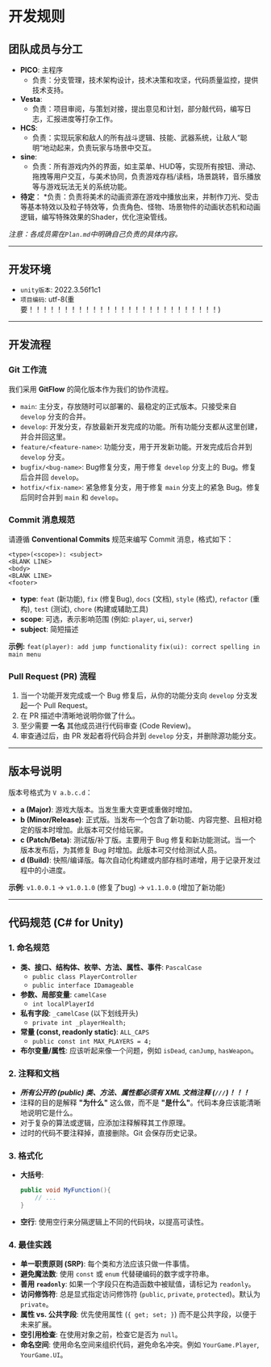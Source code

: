 # 开发规则

## 团队成员与分工

* **PICO**: 主程序
  * 负责：分支管理，技术架构设计，技术决策和攻坚，代码质量监控，提供技术支持。
* **Vesta**:
  * 负责：项目审阅，与策划对接，提出意见和计划，部分敲代码，编写日志，汇报进度等打杂工作。
* **HCS**:
  * 负责：实现玩家和敌人的所有战斗逻辑、技能、武器系统，让敌人“聪明“地动起来，负责玩家与场景中交互。
* **sine**:
  * 负责：所有游戏内外的界面，如主菜单、HUD等，实现所有按钮、滑动、拖拽等用户交互，与美术协同，负责游戏存档/读档，场景跳转，音乐播放等与游戏玩法无关的系统功能。
* **待定**：
  *负责：负责将美术的动画资源在游戏中播放出来，并制作刀光、受击等基本特效以及粒子特效等，负责角色、怪物、场景物件的动画状态机和动画逻辑，编写特殊效果的Shader，优化渲染管线。  

*注意：各成员需在`Plan.md`中明确自己负责的具体内容。*

---

## 开发环境

* `unity版本`: 2022.3.56f1c1
* `项目编码`: utf-8(重要！！！！！！！！！！！！！！！！！！！！！！！！！！！)

---

## 开发流程

### Git 工作流

我们采用 **GitFlow** 的简化版本作为我们的协作流程。

* `main`: 主分支，存放随时可以部署的、最稳定的正式版本。只接受来自 `develop` 分支的合并。
* `develop`: 开发分支，存放最新开发完成的功能。所有功能分支都从这里创建，并合并回这里。
* `feature/<feature-name>`: 功能分支，用于开发新功能。开发完成后合并到 `develop` 分支。
* `bugfix/<bug-name>`: Bug修复分支，用于修复 `develop` 分支上的 Bug。修复后合并回 `develop`。
* `hotfix/<fix-name>`: 紧急修复分支，用于修复 `main` 分支上的紧急 Bug。修复后同时合并到 `main` 和 `develop`。

### Commit 消息规范

请遵循 **Conventional Commits** 规范来编写 Commit 消息，格式如下：

```
<type>(<scope>): <subject>
<BLANK LINE>
<body>
<BLANK LINE>
<footer>
```

* **type**: `feat` (新功能), `fix` (修复Bug), `docs` (文档), `style` (格式), `refactor` (重构), `test` (测试), `chore` (构建或辅助工具)
* **scope**: 可选，表示影响范围 (例如: `player`, `ui`, `server`)
* **subject**: 简短描述

**示例:**
`feat(player): add jump functionality`
`fix(ui): correct spelling in main menu`

### Pull Request (PR) 流程

1. 当一个功能开发完成或一个 Bug 修复后，从你的功能分支向 `develop` 分支发起一个 Pull Request。
2. 在 PR 描述中清晰地说明你做了什么。
3. 至少需要 **一名** 其他成员进行代码审查 (Code Review)。
4. 审查通过后，由 PR 发起者将代码合并到 `develop` 分支，并删除源功能分支。

---

## 版本号说明

版本号格式为 `V a.b.c.d`：

* **a (Major)**: 游戏大版本。当发生重大变更或重做时增加。
* **b (Minor/Release)**: 正式版。当发布一个包含了新功能、内容完整、且相对稳定的版本时增加。此版本可交付给玩家。
* **c (Patch/Beta)**: 测试版/补丁版。主要用于 Bug 修复和新功能测试。当一个版本发布后，为其修复 Bug 时增加。此版本可交付给测试人员。
* **d (Build)**: 快照/编译版。每次自动化构建或内部存档时递增，用于记录开发过程中的小进度。

**示例**: `v1.0.0.1` -> `v1.0.1.0` (修复了bug) -> `v1.1.0.0` (增加了新功能)

---

## 代码规范 (C# for Unity)

### 1. 命名规范

* **类、接口、结构体、枚举、方法、属性、事件**: `PascalCase`
  * `public class PlayerController`
  * `public interface IDamageable`
* **参数、局部变量**: `camelCase`
  * `int localPlayerId`
* **私有字段**: `_camelCase` (以下划线开头)
  * `private int _playerHealth;`
* **常量 (const, readonly static)**: `ALL_CAPS`
  * `public const int MAX_PLAYERS = 4;`
* **布尔变量/属性**: 应该听起来像一个问题，例如 `isDead`, `canJump`, `hasWeapon`。

### 2. 注释和文档

* ***所有公开的 (public) 类、方法、属性都必须有 XML 文档注释 (`///`)！！！***
* 注释的目的是解释 **"为什么"** 这么做，而不是 **"是什么"**。代码本身应该能清晰地说明它是什么。
* 对于复杂的算法或逻辑，应添加注释解释其工作原理。
* 过时的代码不要注释掉，直接删除。Git 会保存历史记录。

### 3. 格式化

* **大括号**: 

  ```csharp
  public void MyFunction(){
      // ...
  }
  ```
* **空行**: 使用空行来分隔逻辑上不同的代码块，以提高可读性。

### 4. 最佳实践

* **单一职责原则 (SRP)**: 每个类和方法应该只做一件事情。
* **避免魔法数**: 使用 `const` 或 `enum` 代替硬编码的数字或字符串。
* **善用 `readonly`**: 如果一个字段只在构造函数中被赋值，请标记为 `readonly`。
* **访问修饰符**: 总是显式指定访问修饰符 (`public`, `private`, `protected`)。默认为 `private`。
* **属性 vs. 公共字段**: 优先使用属性 (`{ get; set; }`) 而不是公共字段，以便于未来扩展。
* **空引用检查**: 在使用对象之前，检查它是否为 `null`。
* **命名空间**: 使用命名空间来组织代码，避免命名冲突。例如 `YourGame.Player`, `YourGame.UI`。

